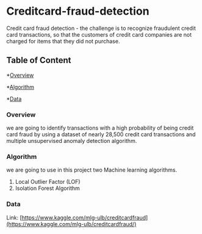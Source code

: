 # Creditcard-fraud-detection
Credit card fraud detection - the challenge is to recognize fraudulent credit card transactions, so that the customers of credit card companies are not charged for items that they did not purchase.

## Table of Content
  *[Overview](#Overview)
  
  *[Algorithm](#Algorithm)
  
  *[Data](#Data) 
  
### Overview
we are going to identify transactions with a high probability of being credit card fraud by using a dataset of nearly 28,500 credit card transactions and multiple unsupervised anomaly detection algorithm.

### Algorithm
we are going to use in this project two Machine learning algorithms.
  1. Local Outlier Factor (LOF)
  2. Isolation Forest Algorithm
  
### Data
Link: [https://www.kaggle.com/mlg-ulb/creditcardfraud](https://www.kaggle.com/mlg-ulb/creditcardfraud/)

